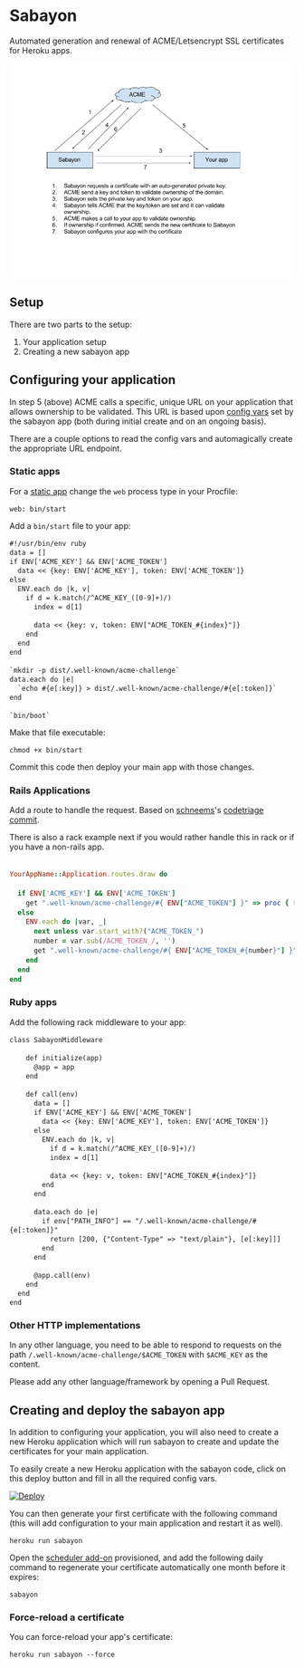 # Sabayon

Automated generation and renewal of ACME/Letsencrypt SSL certificates for Heroku apps.

![architecture](architecture.png)


## Setup

There are two parts to the setup:

1. Your application setup
1. Creating a new sabayon app

## Configuring your application

In step 5 (above) ACME calls a specific, unique URL on your application that
allows ownership to be validated. This URL is based upon
[config vars](https://devcenter.heroku.com/articles/config-vars) set by
the sabayon app (both during initial create and on an ongoing basis).

There are a couple options to read the config vars and automagically create
the appropriate URL endpoint.

### Static apps

For a [static app](https://github.com/heroku/heroku-buildpack-static)
change the `web` process type in your Procfile:

    web: bin/start

Add a `bin/start` file to your app:

    #!/usr/bin/env ruby
    data = []
    if ENV['ACME_KEY'] && ENV['ACME_TOKEN']
      data << {key: ENV['ACME_KEY'], token: ENV['ACME_TOKEN']}
    else
      ENV.each do |k, v|
        if d = k.match(/^ACME_KEY_([0-9]+)/)
          index = d[1]

          data << {key: v, token: ENV["ACME_TOKEN_#{index}"]}
        end
      end
    end

    `mkdir -p dist/.well-known/acme-challenge`
    data.each do |e|
      `echo #{e[:key]} > dist/.well-known/acme-challenge/#{e[:token]}`
    end

    `bin/boot`

Make that file executable:

    chmod +x bin/start

Commit this code then deploy your main app with those changes.

### Rails Applications

Add a route to handle the request. Based on [schneems](https://github.com/schneems)'s [codetriage](https://github.com/codetriage)
[commit](https://github.com/codetriage/codetriage/blob/bf86f24afc017f4d90f42deab525c99b7969e99e/config/routes.rb#L5-L9).

There is also a rack example next if you would rather handle this in rack or
if you have a non-rails app.

```ruby

YourAppName::Application.routes.draw do

  if ENV['ACME_KEY'] && ENV['ACME_TOKEN']
    get ".well-known/acme-challenge/#{ ENV["ACME_TOKEN"] }" => proc { [200, {}, [ ENV["ACME_KEY"] ] ] }
  else 
    ENV.each do |var, _|
      next unless var.start_with?("ACME_TOKEN_")
      number = var.sub(/ACME_TOKEN_/, '')
      get ".well-known/acme-challenge/#{ ENV["ACME_TOKEN_#{number}"] }" => proc { [200, {}, [ ENV["ACME_KEY_#{number}"] ] ] }
    end
  end
end

```

### Ruby apps

Add the following rack middleware to your app:

    class SabayonMiddleware

        def initialize(app)
          @app = app
        end

        def call(env)
          data = []
          if ENV['ACME_KEY'] && ENV['ACME_TOKEN']
            data << {key: ENV['ACME_KEY'], token: ENV['ACME_TOKEN']}
          else
            ENV.each do |k, v|
              if d = k.match(/^ACME_KEY_([0-9]+)/)
              index = d[1]

              data << {key: v, token: ENV["ACME_TOKEN_#{index}"]}
            end
          end

          data.each do |e|
            if env["PATH_INFO"] == "/.well-known/acme-challenge/#{e[:token]}"
              return [200, {"Content-Type" => "text/plain"}, [e[:key]]]
            end
          end

          @app.call(env)
        end
      end
    end

### Other HTTP implementations

In any other language, you need to be able to respond to requests on the path `/.well-known/acme-challenge/$ACME_TOKEN`
with `$ACME_KEY` as the content.

Please add any other language/framework by opening a Pull Request.

## Creating and deploy the sabayon app

In addition to configuring your application, you will also need to create
a new Heroku application which will run sabayon to create and update
the certificates for your main application.

To easily create a new Heroku application with the sabayon code,
click on this deploy button and fill in all the required config vars.

[![Deploy](https://www.herokucdn.com/deploy/button.svg)](https://heroku.com/deploy)

You can then generate your first certificate with the following command (this will add configuration to your main
application and restart it as well).

    heroku run sabayon

Open the [scheduler add-on](https://elements.heroku.com/addons/scheduler) provisioned,
and add the following daily command to regenerate your certificate automatically one month before it expires:

    sabayon

### Force-reload a certificate

You can force-reload your app's certificate:

    heroku run sabayon --force
